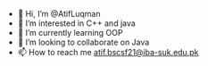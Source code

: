 - 👋 Hi, I’m @AtifLuqman
- 👀 I’m interested in C++ and java
- 🌱 I’m currently learning OOP
- 💞️ I’m looking to collaborate on Java
- 📫 How to reach me atif.bscsf21@iba-suk.edu.pk

<!---
AtifLuqman/AtifLuqman is a ✨ special ✨ repository because its `README.md` (this file) appears on your GitHub profile.
You can click the Preview link to take a look at your changes.
--->
